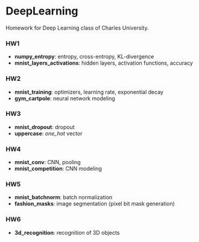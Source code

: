 # DeepLearning
Homework for Deep Learning class of Charles University.

### HW1

- **numpy_entropy**: entropy, cross-entropy, KL-divergence
- **mnist_layers_activations**: hidden layers, activation functions, accuracy

### HW2

- **mnist_training**: optimizers, learning rate, exponential decay
- **gym_cartpole**: neural network modeling

### HW3

- **mnist_dropout**: dropout
- **uppercase**: *one_hot* vector

### HW4

- **mnist_conv**: CNN, pooling
- **mnist_competition**: CNN modeling

### HW5

- **mnist_batchnorm**: batch normalization
- **fashion_masks**: image segmentation (pixel bit mask generation)

### HW6

- **3d_recognition**: recognition of 3D objects
